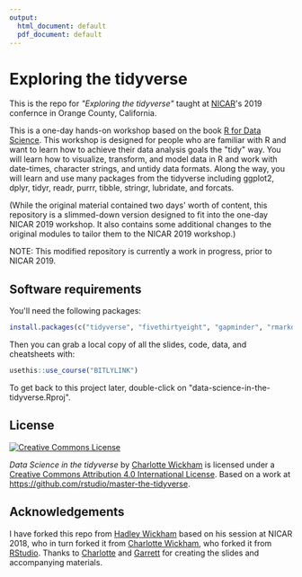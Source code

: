 ```yaml
---
output:
  html_document: default
  pdf_document: default
---
```

# Exploring the tidyverse

This is the repo for *"Exploring the tidyverse"* taught at [NICAR](https://www.ire.org/conferences/nicar-2019/)'s 2019 confernce in Orange County, California.

This is a one-day hands-on workshop based on the book [R for Data Science](http://r4ds.had.co.nz/). This workshop is designed for people who are familiar with R and want to learn how to achieve their data analysis goals the "tidy" way. You will learn how to visualize, transform, and model data in R and work with date-times, character strings, and untidy data formats. Along the way, you will learn and use many packages from the tidyverse including ggplot2, dplyr, tidyr, readr, purrr, tibble, stringr, lubridate, and forcats.

(While the original material contained two days' worth of content, this repository is a slimmed-down version designed to fit into the one-day NICAR 2019 workshop. It also contains some additional changes to the original modules to tailor them to the NICAR 2019 workshop.)

NOTE: This modified repository is currently a work in progress, prior to NICAR 2019.


## Software requirements

You'll need the following packages:

```R
install.packages(c("tidyverse", "fivethirtyeight", "gapminder", "rmarkdown", "usethis"))
```

Then you can grab a local copy of all the slides, code, data, and cheatsheets with:

```R
usethis::use_course("BITLYLINK")
```

To get back to this project later, double-click on "data-science-in-the-tidyverse.Rproj".

## License

<a rel="license" href="http://creativecommons.org/licenses/by/4.0/"><img alt="Creative Commons License" style="border-width:0" src="https://i.creativecommons.org/l/by/4.0/88x31.png" /></a>

<span xmlns:dct="http://purl.org/dc/terms/" property="dct:title">*Data Science in the tidyverse*</span> by <a xmlns:cc="http://creativecommons.org/ns#" href="https://github.com/cwickham/data-science-in-the-tidyverse" property="cc:attributionName" rel="cc:attributionURL">Charlotte Wickham</a> is licensed under a <a rel="license" href="http://creativecommons.org/licenses/by/4.0/">Creative Commons Attribution 4.0 International License</a>.  Based on a work at <a xmlns:dct="http://purl.org/dc/terms/" href="https://github.com/rstudio/master-the-tidyverse" rel="dct:source">https://github.com/rstudio/master-the-tidyverse</a>.

## Acknowledgements

I have forked this repo from [Hadley Wickham](https://github.com/hadley/data-science-in-tidyverse) based on his session at NICAR 2018, who in turn forked it from [Charlotte Wickham](https://github.com/cwickham/data-science-in-tidyverse), who forked it from [RStudio](https://github.com/rstudio/master-the-tidyverse). Thanks to [Charlotte](http://cwick.co.nz) and [Garrett](https://github.com/garrettgman) for creating the slides and accompanying materials.